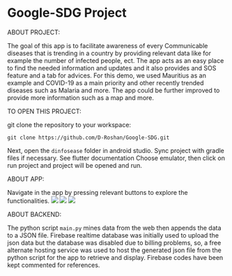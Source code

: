 # Google-SDG Project

ABOUT PROJECT:

The goal of this app is to facilitate awareness of every Communicable diseases that is trending in a country by providing relevant data like for example the number of infected people, ect. The app acts as an easy place to find the needed information and updates and it also provides and SOS feature and a tab for advices. For this demo, we used Mauritius as an example and COVID-19 as a main priority and other recently trended diseases such as Malaria and more. The app could be further improved to provide more information such as a map and more.

TO OPEN THIS PROJECT:

git clone the repository to your workspace:
```
git clone https://github.com/D-Roshan/Google-SDG.git
```

Next, open the `dinfosease` folder in android studio.
Sync project with gradle files if necessary. See flutter documentation
Choose emulator, then click on run project and project will be opened and run.

ABOUT APP:

Navigate in the app by pressing relevant buttons to explore the functionalities.
![](https://i.imgur.com/hvzsFoC.jpg) 
![](https://i.imgur.com/1sDB7te.jpg)
![](https://i.imgur.com/Ouyyyqe.jpg)

ABOUT BACKEND:

The python script `main.py` mines data from the web then appends the data to a JSON file.
Firebase realtime database was initially used to upload the json data but the database was disabled due to billing problems, so,
a free alternate hosting service was used to host the generated json file from the python script for the app to retrieve and display. Firebase codes have been kept commented for references.

